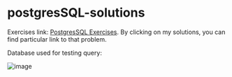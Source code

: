 # postgresSQL-solutions

Exercises link: [PostgresSQL Exercises](https://pgexercises.com/gettingstarted.html). 
By clicking on my solutions, you can find particular link to that problem. 

Database used for testing query:

![image](https://user-images.githubusercontent.com/57009626/157373344-a4b32845-f00f-4ff7-a6ae-db3c78698aea.png)

